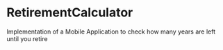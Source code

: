 # RetirementCalculator
Implementation of a Mobile Application to check how many years are left until you retire

